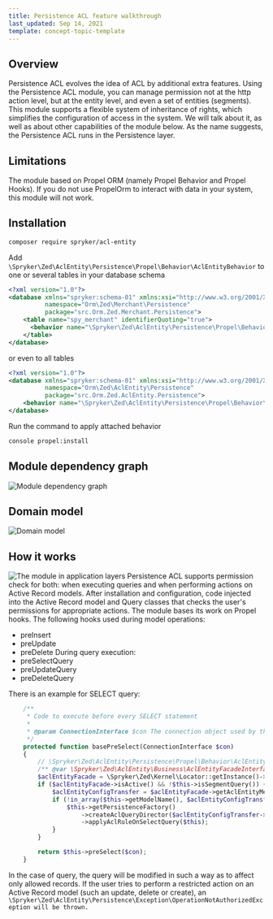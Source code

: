 ```yaml
---
title: Persistence ACL feature walkthrough
last_updated: Sep 14, 2021
template: concept-topic-template
---
```


## Overview
Persistence ACL evolves the idea of ACL by additional extra features. 
Using the Persistence ACL module, you can manage permission not at the http action level, but at the entity level, and even a set of entities (segments). 
This module supports a flexible system of inheritance of rights, which simplifies the configuration of access in the system. 
We will talk about it, as well as about other capabilities of the module below.
As the name suggests, the Persistence ACL runs in the Persistence layer.

## Limitations
The module based on Propel ORM (namely Propel Behavior and Propel Hooks). If you do not use PropelOrm to interact with data in your system, this module will not work.

## Installation
```bash
composer require spryker/acl-entity
```

Add `\Spryker\Zed\AclEntity\Persistence\Propel\Behavior\AclEntityBehavior` to one or several tables in your database schema
```xml
<?xml version="1.0"?>
<database xmlns="spryker:schema-01" xmlns:xsi="http://www.w3.org/2001/XMLSchema-instance" name="zed" xsi:schemaLocation="spryker:schema-01 https://static.spryker.com/schema-01.xsd" 
          namespace="Orm\Zed\Merchant\Persistence"
          package="src.Orm.Zed.Merchant.Persistence">
    <table name="spy_merchant" identifierQuoting="true">
      <behavior name="\Spryker\Zed\AclEntity\Persistence\Propel\Behavior\AclEntityBehavior"/>
    </table>
</database>
```

or even to all tables
```xml
<?xml version="1.0"?>
<database xmlns="spryker:schema-01" xmlns:xsi="http://www.w3.org/2001/XMLSchema-instance" name="zed" xsi:schemaLocation="spryker:schema-01 https://static.spryker.com/schema-01.xsd"
          namespace="Orm\Zed\AclEntity\Persistence"
          package="src.Orm.Zed.AclEntity.Persistence">
    <behavior name="\Spryker\Zed\AclEntity\Persistence\Propel\Behavior\AclEntityBehavior"/>
</database>

```

Run the command to apply attached behavior
```bash
console propel:install
```

## Module dependency graph
![Module dependency graph](https://confluence-connect.gliffy.net/embed/image/b15ac7bf-e35f-4298-90da-b7d0c8227be9.png?utm_medium=live&utm_source=custom)

## Domain model
![Domain model](https://confluence-connect.gliffy.net/embed/image/4fe4c0ba-1192-4aca-97f8-d996dfccc583.png?utm_medium=live&utm_source=custom)

## How it works
![The module in application layers](https://confluence-connect.gliffy.net/embed/image/13f16eaa-9491-43ab-887d-0004c716eef4.png?utm_medium=live&utm_source=custom)
Persistence ACL supports permission check for both: when executing queries and when performing actions on Active Record models.
After installation and configuration, code injected into the Active Record model and Query classes that checks the user's permissions for appropriate actions.
The module bases its work on Propel hooks. 
The following hooks used during model operations:
- preInsert
- preUpdate
- preDelete
During query execution:
- preSelectQuery
- preUpdateQuery
- preDeleteQuery

There is an example for SELECT query:
```php
    /**
     * Code to execute before every SELECT statement
     *
     * @param ConnectionInterface $con The connection object used by the query
     */
    protected function basePreSelect(ConnectionInterface $con)
    {
        // \Spryker\Zed\AclEntity\Persistence\Propel\Behavior\AclEntityBehavior behavior
        /** @var \Spryker\Zed\AclEntity\Business\AclEntityFacadeInterface $aclEntityFacade */
        $aclEntityFacade = \Spryker\Zed\Kernel\Locator::getInstance()->aclEntity()->facade();
        if ($aclEntityFacade->isActive() && !$this->isSegmentQuery()) {
            $aclEntityConfigTransfer = $aclEntityFacade->getAclEntityMetadataConfig();
            if (!in_array($this->getModelName(), $aclEntityConfigTransfer->getAclEntityAllowList())) {
                $this->getPersistenceFactory()
                    ->createAclQueryDirector($aclEntityConfigTransfer->getAclEntityMetadataCollection())
                    ->applyAclRuleOnSelectQuery($this);
            }
        }

        return $this->preSelect($con);
    }
```

In the case of query, the query will be modified in such a way as to affect only allowed records.
If the user tries to perform a restricted action on an Active Record model (such an update, delete or create),
an `\Spryker\Zed\AclEntity\Persistence\Exception\OperationNotAuthorizedException will be thrown.`
